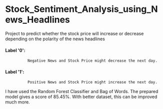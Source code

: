 # Stock_Sentiment_Analysis_using_News_Headlines
Project to predict whether the stock price will increase or decrease depending on the polarity of the news headlines

#### Label '0': 
              Negative News and Stock Price might decrease the next day.
#### Label '1':
              Positive News and Stock Price might increase the next day.
I have used the Random Forest Classifier and Bag of Words.
The prepared model gives a score of 85.45%.
With better dataset, this can be improved much more.
